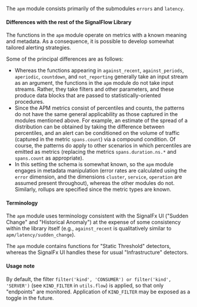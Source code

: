 The `apm` module consists primarily of the submodules `errors` and `latency`.


#### Differences with the rest of the SignalFlow Library

The functions in the `apm` module operate on metrics with a known meaning and metadata. As a consequence, it is possible to develop somewhat tailored alerting strategies.

Some of the principal differences are as follows:

- Whereas the functions appearing in `against_recent`, `against_periods`, `aperiodic`, `countdown`, and `not_reporting` generally take an input stream as an argument, the functions in the `apm` module do not take input streams. Rather, they take filters and other parameters, and these produce data blocks that are passed to statistically-oriented procedures.
- Since the APM metrics consist of percentiles and counts, the patterns do not have the same general applicability as those captured in the modules mentioned above. For example, an estimate of the spread of a distribution can be obtained by taking the difference between percentiles, and an alert can be conditioned on the volume of traffic (captured in the metric `spans.count`) via a compound condition. Of course, the patterns do apply to other scenarios in which percentiles are emitted as metrics (replacing the metrics `spans.duration.ns.*` and `spans.count` as appropriate).
- In this setting the schema is somewhat known, so the `apm` module engages in metadata manipulation (error rates are calculated using the `error` dimension, and the dimensions `cluster`, `service`, `operation` are assumed present throughout), whereas the other modules do not. Similarly, rollups are specified since the metric types are known.


#### Terminology

The `apm` module uses terminology consistent with the SignalFx UI ("Sudden Change" and "Historical Anomaly") at the expense of some consistency within the library itself (e.g., `against_recent` is qualitatively similar to `apm/latency/sudden_change`).

The `apm` module contains functions for "Static Threshold" detectors, whereas the SignalFx UI handles these for usual "Infrastructure" detectors.


#### Usage note

By default, the filter `filter('kind', 'CONSUMER') or filter('kind', 'SERVER')` (see `KIND_FILTER` in `utils.flow`) is applied, so that only "endpoints" are monitored. Application of `KIND_FILTER` may be exposed as a toggle in the future.
